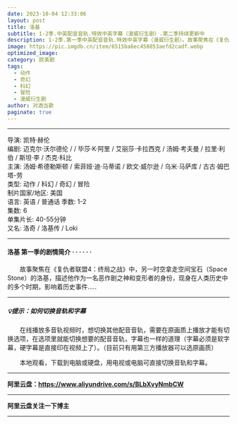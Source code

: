 ```yaml
---
date: 2023-10-04 12:33:06
layout: post
title: 洛基
subtitle: 1-2季.中英配音音轨.特效中英字幕（漫威衍生剧）.第二季持续更新中
description: 1-2季.第一季中英配音音轨.特效中英字幕（漫威衍生剧）。故事聚焦在《复仇者联盟4：终局之战》中，另一时空拿走空间宝石（Space Stone）的洛基，描述他作为一名恶作剧之神和变形者的身份，现身在人类历史中的多个时期，影响着历史事件...
image: https://pic.imgdb.cn/item/6515ba6ec458853aefd2cadf.webp
optimized_image: 
category: 欧美剧
tags:
  - 动作
  - 奇幻
  - 科幻
  - 冒险
  - 漫威衍生剧
author: 对酒当歌
paginate: true
---
```


---

导演: 凯特·赫伦  
编剧: 迈克尔·沃尔德伦 / / 毕莎·K·阿里 / 艾丽莎·卡拉西克 / 汤姆·考夫曼 / 拉里·利伯 / 斯坦·李 / 杰克·科比  
主演: 汤姆·希德勒斯顿 / 索菲娅·迪·马蒂诺 / 欧文·威尔逊 / 乌米·马萨库 / 古古·姆巴塔-劳  
类型: 动作 / 科幻 / 奇幻 / 冒险  
制片国家/地区: 美国  
语言: 英语  /  普通话
季数: 1-2  
集数: 6  
单集片长: 40-55分钟  
又名: 洛奇 / 洛基传 / Loki  

---

#### 洛基 第一季的剧情简介 · · · · · ·

　　故事聚焦在《复仇者联盟4：终局之战》中，另一时空拿走空间宝石（Space Stone）的洛基，描述他作为一名恶作剧之神和变形者的身份，现身在人类历史中的多个时期，影响着历史事件.....

---

##### 💡提示：如何切换音轨和字幕

　　在线播放多音轨视频时，想切换其他配音音轨，需要在原画质上播放才能有切换选项，在选项里就能切换想要的配音音轨，字幕也一样的道理（字幕必须是软字幕，硬字幕是直接印在视频上了）。（目前只有用第三方播放器可以选原画质）

　　本地观看，下载到电脑或硬盘，用电视或电脑可直接切换音轨和字幕。

---

**阿里云盘：<https://www.aliyundrive.com/s/BLbXvyNmbCW>**

---

**阿里云盘关注一下博主**

---
